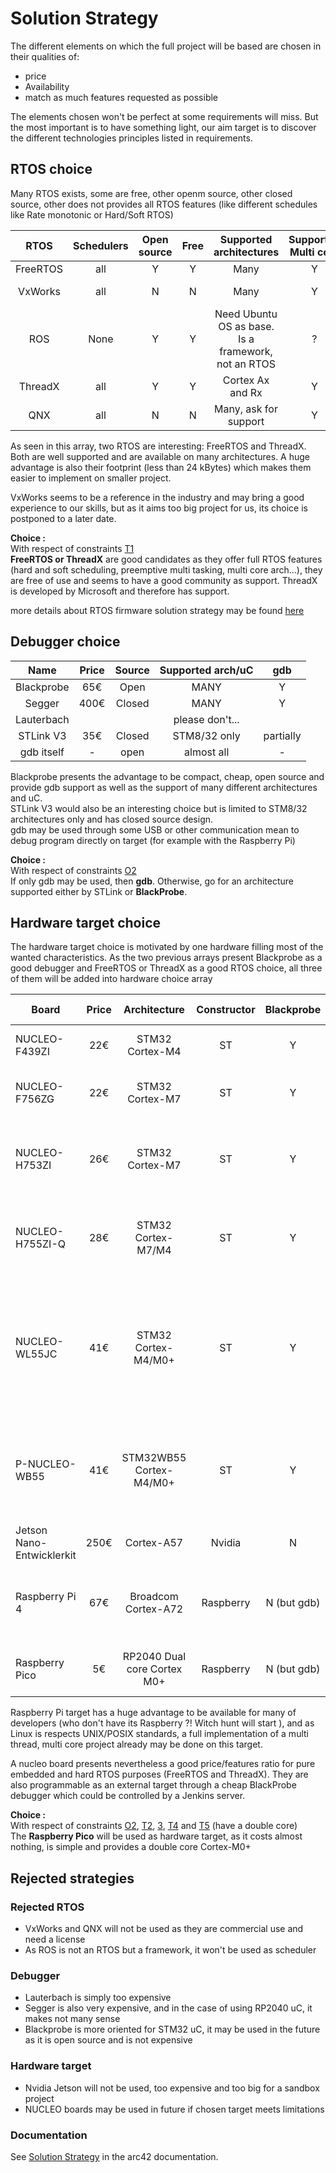 # Solution Strategy

The different elements on which the full project will be based are chosen in their qualities of:
 - price
 - Availability
 - match as much features requested as possible

The elements chosen won't be perfect at some requirements will miss. But the most important is to have something light, our aim target is to discover the different technologies principles listed in requirements.

## RTOS choice

Many RTOS exists, some are free, other openm source, other closed source, other does not provides all RTOS features (like different schedules like Rate monotonic or Hard/Soft RTOS)

| RTOS | Schedulers | Open source | Free | Supported architectures | Supported Multi core | Size (kBytes) | POSIX |
|:-:|:-:|:-:|:-:|:-:|:-:|:-:|:-:|
|FreeRTOS| all | Y | Y | Many | Y | 5-10 | Partially |
|VxWorks | all | N | N | Many | Y |1000-2000| Y |
|ROS | None | Y | Y | Need Ubuntu OS as base. Is a framework, not an RTOS | ? | 1GB | N |
| ThreadX | all | Y | Y | Cortex Ax and Rx | Y | 2-20 | Partially |
| QNX | all | N | N | Many, ask for support | Y | > 50 | Y |

As seen in this array, two RTOS are interesting: FreeRTOS and ThreadX. Both are well supported and are available on many architectures. A huge advantage is also their footprint (less than 24 kBytes) which makes them easier to implement on smaller project.

VxWorks seems to be a reference in the industry and may bring a good experience to our skills, but as it aims too big project for us, its choice is postponed to a later date.

__Choice :__  
With respect of constraints [T1](02_architecture_constraints.md)  
__FreeRTOS or ThreadX__ are good candidates as they offer full RTOS features (hard and soft scheduling, preemptive multi tasking, multi core arch...), they are free of use and seems to have a good community as support. ThreadX is developed by Microsoft and therefore has support.

more details about RTOS firmware solution strategy may be found [here](./04solution_strategy_RTOS.md)

## Debugger choice

| Name | Price | Source | Supported arch/uC | gdb |
|:-:|:-:|:-:|:-:|:-:|
| Blackprobe | 65€ | Open | MANY | Y |
| Segger | 400€ | Closed | MANY | Y |
| Lauterbach || |please don't...||
|STLink V3 | 35€ | Closed | STM8/32 only | partially |
| gdb itself | - | open | almost all | - |

Blackprobe presents the advantage to be compact, cheap, open source and provide gdb support as well as the support of many different architectures and uC.  
STLink V3 would also be an interesting choice but is limited to STM8/32 architectures only and has closed source design.  
gdb may be used through some USB or other communication mean to debug program directly on target (for example with the Raspberry Pi)

__Choice :__  
With respect of constraints [O2](02_architecture_constraints.md)  
If only gdb may be used, then __gdb__. Otherwise, go for an architecture supported either by STLink or __BlackProbe__.

## Hardware target choice

The hardware target choice is motivated by one hardware filling most of the wanted characteristics. As the two previous arrays present Blackprobe as a good debugger and FreeRTOS or ThreadX as a good RTOS choice, all three of them will be added into hardware choice array

| Board | Price | Architecture | Constructor |  Blackprobe | STLink V3 |  FreeRTOS | ThreadX | DSP | Multi-core | Memory | Others |
|-|:-:|:-:|:-:|:-:|:-:|:-:|:-:|:-:|:-:|:-:|:-:|
| NUCLEO-F439ZI|22€ | STM32 Cortex-M4 | ST | Y | Y | Y (with GCC) | Y (with GCC) | Y | N | 2M | FPU, ADC, Crypto
| NUCLEO-F756ZG|22€| STM32 Cortex-M7 | ST | Y | Y |Y (with GCC)|Y (with gcc)| Y | N | 1M	| FPU, L1 cache, HW Crypto |
|NUCLEO-H753ZI| 26€ | STM32 Cortex-M7 | ST | Y | Y | Y (with gcc) | Y (with GCC)| Y | N |	2M	| DP-FPU L1 cache, ADC, DAC, HW Crypto |
|NUCLEO-H755ZI-Q|28€|STM32 Cortex-M7/M4 | ST |	Y | Y| Y (with gcc) |Y (with GCC) |Y | (Y) asymmetric | 2M |DP-FPU L1 cache, ADC, DAC,HW Crypto |
|NUCLEO-WL55JC |41€|STM32 Cortex-M4/M0+ | ST | Y|Y|Y (with gcc) |Y (with GCC)| Y |  (Y) asymmetric | 256k | Ultra low power, DSP, AES-256, LoRa, GFSK, MSK, BPSK, Bluetooth LE |
| P-NUCLEO-WB55 | 41€ | STM32WB55 Cortex-M4/M0+ | ST | Y|Y|Y (with gcc) | Y (with GCC) | Y | (Y) asymmetric | 1M |	Ultra low power, AES-256 crypto, Bluetooth LE, Thread comm |
| Jetson Nano-Entwicklerkit | 250€ | Cortex-A57 | Nvidia | N | N | N | N | ? | 4  | 16G | GPU, L1 cache, Ethernet |
| Raspberry Pi 4 | 67€ | Broadcom Cortex-A72 | Raspberry | N (but gdb) | N (but gdb)| Y (but complex), better a RTLinux | N | Y | 4 | Big |WLAN, Bluetooth 5.0, high perf computer arch
| Raspberry Pico | 5€ | RP2040 Dual core Cortex M0+ | Raspberry | N (but gdb) | N | Y (with gcc) | Y (with gcc) |N| 2 | 16M | SPI, I2C, C/C++ lib for RP2040 |

Raspberry Pi target has a huge advantage to be available for many of developers (who don't have its Raspberry ?! Witch hunt will start ), and as Linux is respects UNIX/POSIX standards, a full implementation of a multi thread, multi core project already may be done on this target.

A nucleo board presents nevertheless a good price/features ratio for pure embedded and hard RTOS purposes (FreeRTOS and ThreadX). They are also programmable as an external target through a cheap BlackProbe debugger which could be controlled by a Jenkins server.

__Choice :__  
With respect of constraints [O2](02_architecture_constraints.md), [T2](02_architecture_constraints.md), [3](02_architecture_constraints.md), [T4](02_architecture_constraints.md) and [T5](02_architecture_constraints.md) (have a double core)  
The __Raspberry Pico__ will be used as hardware target, as it costs almost nothing, is simple and provides a double core Cortex-M0+

## Rejected strategies
### Rejected RTOS
 - VxWorks and QNX will not be used as they are commercial use and need a license
 - As ROS is not an RTOS but a framework, it won't be used as scheduler

### Debugger
 - Lauterbach is simply too expensive
 - Segger is also very expensive, and in the case of using RP2040 uC, it makes not many sense
 - Blackprobe is more oriented for STM32 uC, it may be used in the future as it is open source and is not expensive

### Hardware target
 - Nvidia Jetson will not be used, too expensive and too big for a sandbox project
 - NUCLEO boards may be used in future if chosen target meets limitations

### Documentation
See [Solution Strategy](https://docs.arc42.org/section-4/) in the arc42
documentation.

